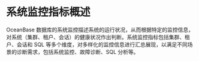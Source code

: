 # 系统监控指标概述

OceanBase 数据库的系统监控描述系统的运行状况，从而根据特定的监控信息，对系统（集群、租户、会话）的健康状况作出判断。系统监控指标包括集群、租户、会话和 SQL 等多个维度，对多样化的监控信息进行汇总展现，以满足不同场景的诊断需求，包括系统监控、故障诊断、SQL 分析等。